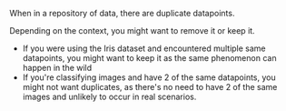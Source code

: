 When in a repository of data, there are duplicate datapoints.

Depending on the context, you might want to remove it or keep it.

- If you were using the Iris dataset and encountered multiple same datapoints, you might want to keep it as the same phenomenon can happen in the wild
- If you're classifying images and have 2 of the same datapoints, you might not want duplicates, as there's no need to have 2 of the same images and unlikely to occur in real scenarios.